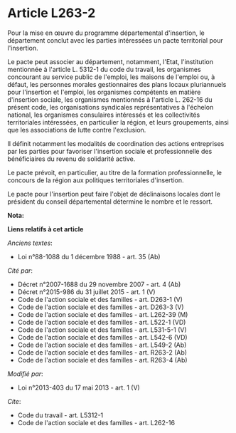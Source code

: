 # Article L263-2

Pour la mise en œuvre du programme départemental d'insertion, le département conclut avec les parties intéressées un pacte
territorial pour l'insertion. 

Le pacte peut associer au département, notamment, l'Etat, l'institution mentionnée à l'article L. 5312-1 du code du travail,
les organismes concourant au service public de l'emploi, les maisons de l'emploi ou, à défaut, les personnes morales
gestionnaires des plans locaux pluriannuels pour l'insertion et l'emploi, les organismes compétents en matière d'insertion
sociale, les organismes mentionnés à l'article L. 262-16 du présent code, les organisations syndicales représentatives à
l'échelon national, les organismes consulaires intéressés et les collectivités territoriales intéressées, en particulier la
région, et leurs groupements, ainsi que les associations de lutte contre l'exclusion. 

Il définit notamment les modalités de coordination des actions entreprises par les parties pour favoriser l'insertion sociale
et professionnelle des bénéficiaires du revenu de solidarité active. 

Le pacte prévoit, en particulier, au titre de la formation professionnelle, le concours de la région aux politiques
territoriales d'insertion. 

Le pacte pour l'insertion peut faire l'objet de déclinaisons locales dont le président du conseil départemental détermine le
nombre et le ressort.

**Nota:**



**Liens relatifs à cet article**

_Anciens textes_:

  - Loi n°88-1088 du 1 décembre 1988 - art. 35 (Ab)

_Cité par_:

  - Décret n°2007-1688 du 29 novembre 2007 - art. 4 (Ab)
  - Décret n°2015-986 du 31 juillet 2015 - art. 1 (V)
  - Code de l'action sociale et des familles - art. D263-1 (V)
  - Code de l'action sociale et des familles - art. D263-3 (V)
  - Code de l'action sociale et des familles - art. L262-39 (M)
  - Code de l'action sociale et des familles - art. L522-1 (VD)
  - Code de l'action sociale et des familles - art. L531-5-1 (V)
  - Code de l'action sociale et des familles - art. L542-6 (VD)
  - Code de l'action sociale et des familles - art. L549-2 (Ab)
  - Code de l'action sociale et des familles - art. R263-2 (Ab)
  - Code de l'action sociale et des familles - art. R263-4 (Ab)

_Modifié par_:

  - Loi n°2013-403 du 17 mai 2013 - art. 1 (V)

_Cite_:

  - Code du travail - art. L5312-1
  - Code de l'action sociale et des familles - art. L262-16
